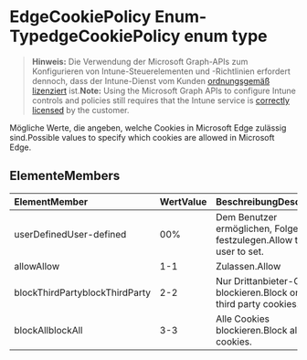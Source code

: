 # <a name="edgecookiepolicy-enum-type"></a><span data-ttu-id="dd9ef-101">EdgeCookiePolicy Enum-Typ</span><span class="sxs-lookup"><span data-stu-id="dd9ef-101">edgeCookiePolicy enum type</span></span>

> <span data-ttu-id="dd9ef-102">**Hinweis:** Die Verwendung der Microsoft Graph-APIs zum Konfigurieren von Intune-Steuerelementen und -Richtlinien erfordert dennoch, dass der Intune-Dienst vom Kunden [ordnungsgemäß lizenziert](https://go.microsoft.com/fwlink/?linkid=839381) ist.</span><span class="sxs-lookup"><span data-stu-id="dd9ef-102">**Note:** Using the Microsoft Graph APIs to configure Intune controls and policies still requires that the Intune service is [correctly licensed](https://go.microsoft.com/fwlink/?linkid=839381) by the customer.</span></span>

<span data-ttu-id="dd9ef-103">Mögliche Werte, die angeben, welche Cookies in Microsoft Edge zulässig sind.</span><span class="sxs-lookup"><span data-stu-id="dd9ef-103">Possible values to specify which cookies are allowed in Microsoft Edge.</span></span>
## <a name="members"></a><span data-ttu-id="dd9ef-104">Elemente</span><span class="sxs-lookup"><span data-stu-id="dd9ef-104">Members</span></span>
|<span data-ttu-id="dd9ef-105">Element</span><span class="sxs-lookup"><span data-stu-id="dd9ef-105">Member</span></span>|<span data-ttu-id="dd9ef-106">Wert</span><span class="sxs-lookup"><span data-stu-id="dd9ef-106">Value</span></span>|<span data-ttu-id="dd9ef-107">Beschreibung</span><span class="sxs-lookup"><span data-stu-id="dd9ef-107">Description</span></span>|
|:---|:---|:---|
|<span data-ttu-id="dd9ef-108">userDefined</span><span class="sxs-lookup"><span data-stu-id="dd9ef-108">User-defined</span></span>|<span data-ttu-id="dd9ef-109">0</span><span class="sxs-lookup"><span data-stu-id="dd9ef-109">0%</span></span>|<span data-ttu-id="dd9ef-110">Dem Benutzer ermöglichen, Folgendes festzulegen.</span><span class="sxs-lookup"><span data-stu-id="dd9ef-110">Allow the user to set.</span></span>|
|<span data-ttu-id="dd9ef-111">allow</span><span class="sxs-lookup"><span data-stu-id="dd9ef-111">Allow</span></span>|<span data-ttu-id="dd9ef-112">1</span><span class="sxs-lookup"><span data-stu-id="dd9ef-112">-1</span></span>|<span data-ttu-id="dd9ef-113">Zulassen.</span><span class="sxs-lookup"><span data-stu-id="dd9ef-113">Allow</span></span>|
|<span data-ttu-id="dd9ef-114">blockThirdParty</span><span class="sxs-lookup"><span data-stu-id="dd9ef-114">blockThirdParty</span></span>|<span data-ttu-id="dd9ef-115">2</span><span class="sxs-lookup"><span data-stu-id="dd9ef-115">-2</span></span>|<span data-ttu-id="dd9ef-116">Nur Drittanbieter-Cookies blockieren.</span><span class="sxs-lookup"><span data-stu-id="dd9ef-116">Block only third party cookies.</span></span>|
|<span data-ttu-id="dd9ef-117">blockAll</span><span class="sxs-lookup"><span data-stu-id="dd9ef-117">blockAll</span></span>|<span data-ttu-id="dd9ef-118">3</span><span class="sxs-lookup"><span data-stu-id="dd9ef-118">-3</span></span>|<span data-ttu-id="dd9ef-119">Alle Cookies blockieren.</span><span class="sxs-lookup"><span data-stu-id="dd9ef-119">Block all cookies.</span></span>|








